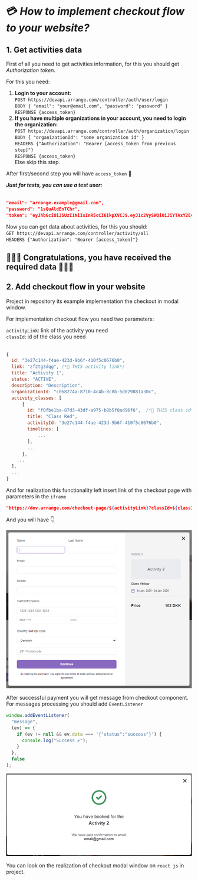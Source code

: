 # 💳 **_How to implement checkout flow to your website?_**

## 1. **Get activities data**

First of all you need to get activities information, for this you should get _Authorization token_.

For this you need:

1. **Login to your account:** <br/> `POST https://devapi.arrange.com/controller/auth/user/login` <br/> `BODY { "email": "your@email.com", "password": "password" }` <br/>`RESPONSE {access_token}`
2. **If you have multiple organizations in your account, you need to login the organization:** <br/> `POST https://devapi.arrange.com/controller/auth/organization/login` <br/> `BODY { "organizationId": "some organization id" }`<br/>`HEADERS {"Authorization": "Bearer [access_token from previous step]"}` <br/>`RESPONSE {access_token}`<br/> Else skip this step.

After first/second step you will have `access_token` 🔑

**_Just for tests, you can use a test user:_** <br/>

```json

"email": "arrange.example@gmail.com",
"password": "1sQuAldEnTChr",
"token": "eyJhbGciOiJSUzI1NiIsInR5cCI6IkpXVCJ9.eyJ1c2VySWQiOiJiYTAxY2E4MS1hNGE0LTQ1MmEtYWZiNi02ZDliYWQ3Y2RmNGQiLCJwZXJtaXNzaW9uSWQiOiJhOGQwOGEyNy03NWRkLTRmZjAtOGEzMy0zMDk0OGM2NmJiODYiLCJpYXQiOjE2NjEzNzMxNTAsImV4cCI6MTY5MjkzMDc1MH0.d0Gf5TzA7z1w233qtTxM7CB41YdXBv33RE529SfvjTo4TkXFWCzmCf5UwuZwuky2PO98HzntFTg0DPE3KIAuQ_4ee2E3eFE6Jt_GLoFNKcY4Y-PuXmCIQqaihXlFIXUErHIKtEJvFvpRVm3FlsP_5Ra2NAKJHNSUWK1Io3De_o8"

```

Now you can get data about activities, for this you should:<br/>
`GET https://devapi.arrange.com/controller/activity/all`<br/>`HEADERS {"Authorization": "Bearer [access_token]"}`

## 🎉🎉🎉 Congratulations, you have received the required data 🎉🎉🎉

## 2. **Add checkout flow in your website**

Project in repository its example implementation the checkout in modal window.

For implementation checkout flow you need two parameters:

`activityLink`: link of the activity you need <br/>
`classId`: id of the class you need

```js

{
  id: "3e27c144-f4ae-423d-9b6f-410f5c0676b0",
  link: "zf2tg3dqg", /*📌 THIS activity link*/
  title: "Activity 1",
  status: "ACTIVE",
  description: "Description",
  organizationId: "c068274a-8710-4c4b-8c8b-5d029881a30c",
  activity_classes: [
      {
        id: "f0fbe1ba-87d3-43df-a975-b8b5f0ad96f6",  /*📌 THIS class id*/
        title: "Class Red",
        activityId: "3e27c144-f4ae-423d-9b6f-410f5c0676b0",
        timelines: [
            ...
        ],
        ...
      },
    ...
  ],
  ...
}

```

And for realization this functionality left insert link of the checkout page with parameters in the `iframe`<br/>

```json
"https://dev.arrange.com/checkout-page/${activityLink}?classId=${classId}&iframe=true"
```

And you will have 👇

<img src="./public/assets/readme-img1.png" width="624"/>

After successful payment you will get message from checkout component. For messages processing you should add `EventListener`

```js
window.addEventListener(
  "message",
  (ev) => {
    if (ev != null && ev.data === '{"status":"success"}') {
      console.log("Success ✔️");
    }
  },
  false
);
```

<img src="./public/assets/readme-img2.png" width="624"/>

You can look on the realization of checkout modal window on `react js` in project.
